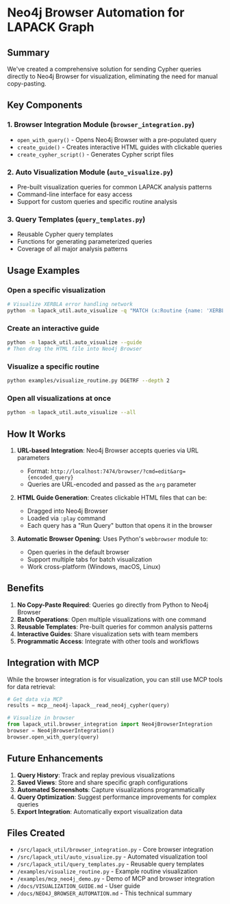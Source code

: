 # Neo4j Browser Automation for LAPACK Graph

## Summary

We've created a comprehensive solution for sending Cypher queries directly to Neo4j Browser for visualization, eliminating the need for manual copy-pasting.

## Key Components

### 1. Browser Integration Module (`browser_integration.py`)
- `open_with_query()` - Opens Neo4j Browser with a pre-populated query
- `create_guide()` - Creates interactive HTML guides with clickable queries
- `create_cypher_script()` - Generates Cypher script files

### 2. Auto Visualization Module (`auto_visualize.py`)
- Pre-built visualization queries for common LAPACK analysis patterns
- Command-line interface for easy access
- Support for custom queries and specific routine analysis

### 3. Query Templates (`query_templates.py`)
- Reusable Cypher query templates
- Functions for generating parameterized queries
- Coverage of all major analysis patterns

## Usage Examples

### Open a specific visualization
```bash
# Visualize XERBLA error handling network
python -m lapack_util.auto_visualize -q "MATCH (x:Routine {name: 'XERBLA'}) MATCH (c)-[:CALLS]->(x) RETURN x, c"
```

### Create an interactive guide
```bash
python -m lapack_util.auto_visualize --guide
# Then drag the HTML file into Neo4j Browser
```

### Visualize a specific routine
```bash
python examples/visualize_routine.py DGETRF --depth 2
```

### Open all visualizations at once
```bash
python -m lapack_util.auto_visualize --all
```

## How It Works

1. **URL-based Integration**: Neo4j Browser accepts queries via URL parameters
   - Format: `http://localhost:7474/browser/?cmd=edit&arg={encoded_query}`
   - Queries are URL-encoded and passed as the `arg` parameter

2. **HTML Guide Generation**: Creates clickable HTML files that can be:
   - Dragged into Neo4j Browser
   - Loaded via `:play` command
   - Each query has a "Run Query" button that opens it in the browser

3. **Automatic Browser Opening**: Uses Python's `webbrowser` module to:
   - Open queries in the default browser
   - Support multiple tabs for batch visualization
   - Work cross-platform (Windows, macOS, Linux)

## Benefits

1. **No Copy-Paste Required**: Queries go directly from Python to Neo4j Browser
2. **Batch Operations**: Open multiple visualizations with one command
3. **Reusable Templates**: Pre-built queries for common analysis patterns
4. **Interactive Guides**: Share visualization sets with team members
5. **Programmatic Access**: Integrate with other tools and workflows

## Integration with MCP

While the browser integration is for visualization, you can still use MCP tools for data retrieval:

```python
# Get data via MCP
results = mcp__neo4j-lapack__read_neo4j_cypher(query)

# Visualize in browser
from lapack_util.browser_integration import Neo4jBrowserIntegration
browser = Neo4jBrowserIntegration()
browser.open_with_query(query)
```

## Future Enhancements

1. **Query History**: Track and replay previous visualizations
2. **Saved Views**: Store and share specific graph configurations
3. **Automated Screenshots**: Capture visualizations programmatically
4. **Query Optimization**: Suggest performance improvements for complex queries
5. **Export Integration**: Automatically export visualization data

## Files Created

- `/src/lapack_util/browser_integration.py` - Core browser integration
- `/src/lapack_util/auto_visualize.py` - Automated visualization tool
- `/src/lapack_util/query_templates.py` - Reusable query templates
- `/examples/visualize_routine.py` - Example routine visualization
- `/examples/mcp_neo4j_demo.py` - Demo of MCP and browser integration
- `/docs/VISUALIZATION_GUIDE.md` - User guide
- `/docs/NEO4J_BROWSER_AUTOMATION.md` - This technical summary